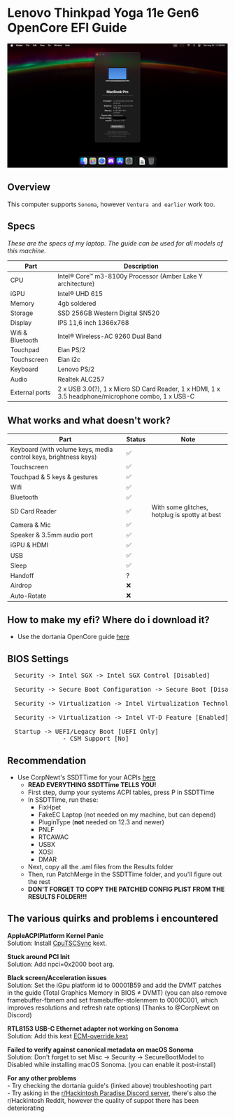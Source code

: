 # Lenovo Thinkpad Yoga 11e Gen6 OpenCore EFI Guide

<p align="center">
  <img src="./screenshot/AboutMac.png" style="margin: auto;"/>
</p>

## Overview

This computer supports `Sonoma`, however `Ventura and earlier` work too.      

## Specs

<p><i>These are the specs of my laptop. The guide can be used for all models of this machine.</i></p>

| Part             | Description                                                                                                    |
| ---------------- | -------------------------------------------------------------------------------------------------------------- |
| CPU              | Intel® Core™ m3-8100y Processor (Amber Lake Y architecture)                                                                              |
| iGPU             | Intel® UHD 615                                                                                                  |
| Memory           | 4gb soldered                                                                                |
| Storage          | SSD 256GB Western Digital SN520                                                                                |
| Display          | IPS 11,6 inch 1366x768                                                                                        |
| Wifi & Bluetooth | Intel® Wireless-AC 9260 Dual Band                                                                              |
| Touchpad         | Elan PS/2                                                                                                        |
| Touchscreen         | Elan i2c                                                                                                        |
| Keyboard         | Lenovo PS/2                                                                                                        |
| Audio            | Realtek ALC257                                                                                                 |
| External ports   | 2 x USB 3.0(?), 1 x Micro SD Card Reader, 1 x HDMI, 1 x 3.5 headphone/microphone combo, 1 x USB-C |

<h2>What works and what doesn't work?</h2>

| Part                                              | Status | Note                                                                               |
| ------------------------------------------------- | ------ | ---------------------------------------------------------------------------------- |
| Keyboard (with volume keys, media control keys, brightness keys) | ✅     |                                              |
| Touchscreen                                        | ✅     |                                                                                    |
| Touchpad & 5 keys & gestures                      | ✅     |  |
| Wifi                                              | ✅     |                                                                                    |
| Bluetooth                                         | ✅     |                                                                                    |
| SD Card Reader                                    | ✅     | With some glitches, hotplug is spotty at best                                      |
| Camera & Mic                                      | ✅     |                                                                                   |
| Speaker & 3.5mm audio port                        | ✅     |                                                                                    |
| iGPU & HDMI                                 | ✅     |                                                                                    |
| USB                                               | ✅     |                                                                                    |
| Sleep                                             | ✅     |                                                                                    |
| Handoff                                           | ?     |                                                                                    |
| Airdrop                                           | ❌     |                                                                                    |
| Auto-Rotate                                           | ❌     |                                                                                    |

## How to make my efi? Where do i download it?
  - Use the dortania OpenCore guide [here](https://dortania.github.io/OpenCore-Install-Guide/)

## BIOS Settings
<pre>
  Security -> Intel SGX -> Intel SGX Control [Disabled]
  
  Security -> Secure Boot Configuration -> Secure Boot [Disabled]
  
  Security -> Virtualization -> Intel Virtualization Technology [Enabled]
  
  Security -> Virtualization -> Intel VT-D Feature [Enabled]
  
  Startup -> UEFI/Legacy Boot [UEFI Only]
               - CSM Support [No]  </pre>
## Recommendation
  - Use CorpNewt's SSDTTime for your ACPIs [here](https://github.com/corpnewt/SSDTTime)
      - <strong>READ EVERYTHING SSDTTime TELLS YOU!</strong>
      - First step, dump your systems ACPI tables, press P in SSDTTime
      - In SSDTTime, run these:
          - FixHpet
          - FakeEC Laptop (not needed on my machine, but can depend)
          - PluginType (<strong>not</strong> needed on 12.3 and newer)
          - PNLF
          - RTCAWAC
          - USBX
          - XOSI
          - DMAR
      - Next, copy all the .aml files from the Results folder
      - Then, run PatchMerge in the SSDTTime folder, and you'll figure out the rest
      - <strong>DON'T FORGET TO COPY THE PATCHED CONFIG PLIST FROM THE RESULTS FOLDER!!!</strong>

## The various quirks and problems i encountered
  <strong>AppleACPIPlatform Kernel Panic</strong>                                                          
      Solution: Install [CpuTSCSync](https://github.com/acidanthera/CpuTscSync/releases/) kext.
      
  <strong>Stuck around PCI Init</strong>                                                                              
      Solution: Add npci=0x2000 boot arg.

  <strong>Black screen/Acceleration issues</strong>                                                      
      Solution: Set the iGpu platform id to 00001B59 and add the DVMT patches in the guide (Total Graphics Memory in BIOS ≠ DVMT)
      (you can also remove framebuffer-fbmem and set framebuffer-stolenmem to 0000C001, which improves resolutions and refresh rate options) (Thanks to @CorpNewt on Discord)

  <strong>RTL8153 USB-C Ethernet adapter not working on Sonoma</strong>  
      Solution: Add this kext [ECM-override.kext](https://github.com/dortania/OpenCore-Legacy-Patcher/blob/main/payloads/Kexts/Misc/ECM-Override-v1.0.0.zip)

  <strong>Failed to verify against canonical metadata on macOS Sonoma</strong>                                                                                      
  Solution: Don't forget to set Misc -> Security -> SecureBootModel to Disabled while installing macOS Sonoma. (you can enable it post-install)                          
  
  <strong>For any other problems</strong>                                                                                                
      - Try checking the dortania guide's (linked above) troubleshooting part                                
      - Try asking in the [r/Hackintosh Paradise Discord server](https://discord.com/invite/8aKs69x), there's also the r/Hackintosh Reddit, however the quality of suppot there has been deteriorating 
